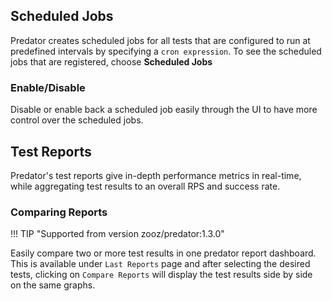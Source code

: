 ## Scheduled Jobs

Predator creates scheduled jobs for all tests that are configured to run at predefined intervals by specifying a `cron expression`. 
To see the scheduled jobs that are registered, choose **Scheduled Jobs**

### Enable/Disable
Disable or enable back a scheduled job easily through the UI to have more control over the scheduled jobs. 

## Test Reports

Predator's test reports give in-depth performance metrics in real-time, while aggregating test results to an overall RPS and success rate.

### Comparing Reports

!!! TIP "Supported from version zooz/predator:1.3.0"

Easily compare two or more test results in one predator report dashboard. This is available under `Last Reports` page 
and after selecting the desired tests, clicking on `Compare Reports` will display the test results side by side on the same graphs.